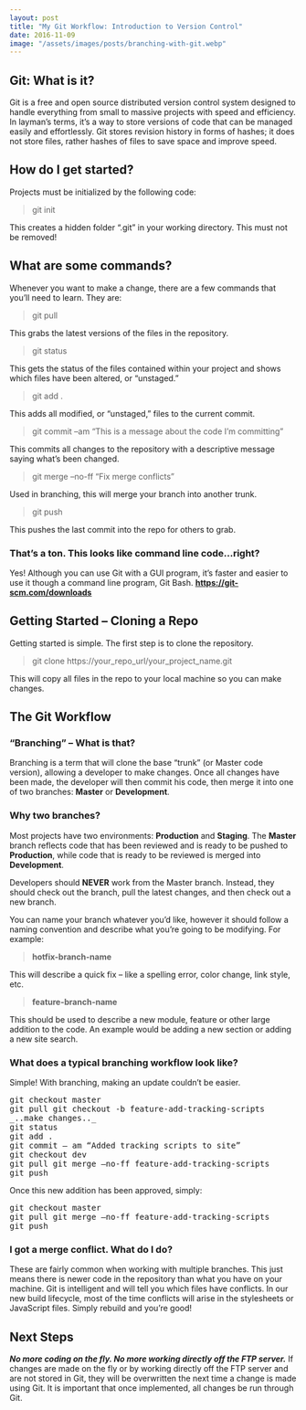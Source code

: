 ```yaml
---
layout: post
title: "My Git Workflow: Introduction to Version Control"
date: 2016-11-09
image: "/assets/images/posts/branching-with-git.webp"
---
```

## Git: What is it?

Git is a free and open source distributed version control system designed to handle everything from small to massive projects with speed and efficiency. In layman’s terms, it’s a way to store versions of code that can be managed easily and effortlessly. Git stores revision history in forms of hashes; it does not store files, rather hashes of files to save space and improve speed.

## How do I get started?

Projects must be initialized by the following code:

> git init

This creates a hidden folder “.git” in your working directory. This must not be removed!

## What are some commands?

Whenever you want to make a change, there are a few commands that you’ll need to learn. They are:

> git pull

This grabs the latest versions of the files in the repository.

> git status

This gets the status of the files contained within your project and shows which files have been altered, or “unstaged.”

> git add .

This adds all modified, or “unstaged,” files to the current commit.

> git commit –am “This is a message about the code I’m committing”

This commits all changes to the repository with a descriptive message saying what’s been changed.

> git merge –no-ff “Fix merge conflicts”

Used in branching, this will merge your branch into another trunk.

> git push

This pushes the last commit into the repo for others to grab.

### That’s a ton. This looks like command line code...right?

Yes! Although you can use Git with a GUI program, it’s faster and easier to use it though a command line program, Git Bash. [**<u>https://git-scm.com/downloads</u>**](https://git-scm.com/downloads)

## Getting Started – Cloning a Repo

Getting started is simple. The first step is to clone the repository.

> git clone https://your_repo_url/your_project_name.git

This will copy all files in the repo to your local machine so you can make changes.

## The Git Workflow

### “Branching” – What is that?

Branching is a term that will clone the base “trunk” (or Master code version), allowing a developer to make changes. Once all changes have been made, the developer will then commit his code, then merge it into one of two branches: **Master** or **Development**.

### Why two branches?

Most projects have two environments: **Production** and **Staging**. The **Master** branch reflects code that has been reviewed and is ready to be pushed to **Production**, while code that is ready to be reviewed is merged into **Development**.

Developers should **NEVER** work from the Master branch. Instead, they should check out the branch, pull the latest changes, and then check out a new branch.

You can name your branch whatever you’d like, however it should follow a naming convention and describe what you’re going to be modifying. For example:

> **hotfix-branch-name**

This will describe a quick fix – like a spelling error, color change, link style, etc.

> **feature-branch-name**

This should be used to describe a new module, feature or other large addition to the code. An example would be adding a new section or adding a new site search.

### What does a typical branching workflow look like?

Simple! With branching, making an update couldn’t be easier.

<pre>
git checkout master
git pull git checkout -b feature-add-tracking-scripts
_..make changes.._
git status
git add .
git commit – am “Added tracking scripts to site”
git checkout dev
git pull git merge –no-ff feature-add-tracking-scripts
git push
</pre>

Once this new addition has been approved, simply:
<pre>
git checkout master
git pull git merge –no-ff feature-add-tracking-scripts
git push
</pre>

### I got a merge conflict. What do I do?

These are fairly common when working with multiple branches. This just means there is newer code in the repository than what you have on your machine. Git is intelligent and will tell you which files have conflicts. In our new build lifecycle, most of the time conflicts will arise in the stylesheets or JavaScript files. Simply rebuild and you’re good!

## Next Steps

**_No more coding on the fly. No more working directly off the FTP server._** If changes are made on the fly or by working directly off the FTP server and are not stored in Git, they will be overwritten the next time a change is made using Git. It is important that once implemented, all changes be run through Git.